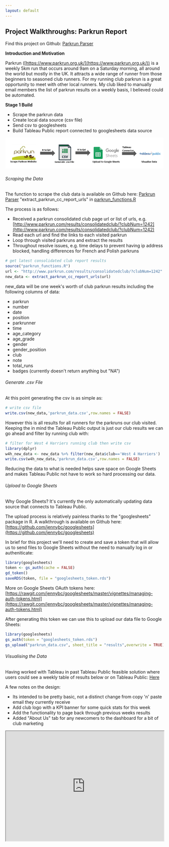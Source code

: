```yaml
---
layout: default
---
```

## Project Walkthroughs: Parkrun Report
Find this project on Github: <a href ="https://github.com/wjsutton/parkrun_parser">Parkrun Parser</a>

**Introduction and Motivation**

Parkrun ([https://www.parkrun.org.uk/](https://www.parkrun.org.uk/)) is a weekly 5km run that occurs around 9am on a Saturday morning, all around the world but mostly in the UK. It attracts a wide range of runner from those beginners to seasoned club runners. For my running club parkrun is a great opportunity to meet with other local runners.
My club liked to manually email members the list of parkrun results on a weekly basis, I believed could be automated.

**Stage 1 Build**
* Scrape the parkrun data
* Create local data source (csv file)
* Send csv to googlesheets
* Build Tableau Public report connected to googlesheets data source

![Stage 1](assets\parkrun_stage_1_workflow.png)

###### Scraping the Data

The function to scrape the club data is available on Github here: <a href ="https://github.com/wjsutton/parkrun_parser">Parkrun Parser</a> "extract_parkrun_cc_report_urls" in [parkrun_functions.R](https://github.com/wjsutton/parkrun_parser/blob/master/parkrun_functions.R)

The process is as follows:
* Received a parkrun consolidated club page url or list of urls, e.g. [http://www.parkrun.com/results/consolidatedclub/?clubNum=1242](http://www.parkrun.com/results/consolidatedclub/?clubNum=1242) 
* Read each url and find the links to each visited parkrun
* Loop through visited parkruns and extract the results 
* Throughout resolve issues, e.g. time delays to prevent having ip address blocked, handling differences for French and Polish parkruns

```r
# get latest consolidated club report results
source("parkrun_functions.R")
url <- "http://www.parkrun.com/results/consolidatedclub/?clubNum=1242"
new_data <- extract_parkrun_cc_report_urls(url)
```
new_data will be one week's worth of club parkrun results including the following columns of data:
* parkrun	
* number	
* date	
* position	
* parkrunner	
* time	
* age_category	
* age_grade	
* gender	
* gender_position	
* club	
* note	
* total_runs
* badges (currently doesn't return anything but "NA")

###### Generate .csv File

At this point generating the csv is as simple as:
```r
# write csv file
write.csv(new_data,'parkrun_data.csv',row.names = FALSE)
```

However this is all results for all runners for the parkruns our club visited. Keeping the in mind the Tableau Public output is just our club results we can go ahead and filter by running club with:
```r
# filter for West 4 Harriers running club then write csv
library(dplyr)
w4h_new_data <- new_data %>% filter(new_data$club=='West 4 Harriers')
write.csv(w4h_new_data,'parkrun_data.csv',row.names = FALSE)
```
Reducing the data to what is needed helps save space on Google Sheets and makes Tableau Public not have to work so hard processing our data.

###### Upload to Google Sheets

Why Google Sheets? It's currently the only automatically updating data source that connects to Tableau Public.

The upload process is relatively painless thanks to the "googlesheets" package in R. A walkthrough is available on Github here: [https://github.com/jennybc/googlesheets](https://github.com/jennybc/googlesheets)

In brief for this project we'll need to create and save a token that will allow us to send files to Google Sheets without the need to manually log in or autheniticate:
```r
library(googlesheets)
token <- gs_auth(cache = FALSE)
gd_token()
saveRDS(token, file = "googlesheets_token.rds")
```

More on Google Sheets OAuth tokens here: [https://rawgit.com/jennybc/googlesheets/master/vignettes/managing-auth-tokens.html](https://rawgit.com/jennybc/googlesheets/master/vignettes/managing-auth-tokens.html)

After generating this token we can use this to upload our data file to Google Sheets:
```r
library(googlesheets)
gs_auth(token = "googlesheets_token.rds")
gs_upload("parkrun_data.csv", sheet_title = "results",overwrite = TRUE)
```

###### Visualising the Data

Having worked with Tableau in past Tableau Public feasible solution where users could see a weekly table of results below or on Tableau Public: [Here](https://public.tableau.com/views/West4HarriersParkrunReport/WeeklyParkrunReport?:embed=y&:display_count=yes)

A few notes on the design:
* Its intended to be pretty basic, not a distinct change from copy 'n' paste email they currently receive
* Add club logo with a KPI banner for some quick stats for this week
* Add the functionality to page back through previous weeks results
* Added "About Us" tab for any newcomers to the dashboard for a bit of club marketing
<iframe align = "center" width = "100%" height = "350" src="https://public.tableau.com/views/West4HarriersParkrunReport/WeeklyParkrunReport?:embed=y&:display_count=yes"/>

**Stage 2 Build**

From running the stage 1 process a number of upgrades were planned for the second phase such as:
* Did the data fail to run? I don’t know unless I manually check the data source or the Tableau workbook
* The original manual job of emailing weekly results hasn’t been automated, an weekly emailable report should be produced

![Stage 2](assets\parkrun_stage_2_workflow.png)

Did the data run?
R script to check max week of local data source, if date is > 7 days old, send email.
Email
Rmarkdown file to generate html document
Email html document to club

Example html email report: [Report](assets\parkrun_report.html) 

**Stage 3 (prospective build)**

Upgrades:
* Update Tableau report, as the Tableau report does the same job as the email, but the Tableau report could visualise all the data collected, providing an All Time and YTD stats view
* Improve the quality of the email, some things aren’t rendering properly on desktop compared to mobile, etc.
​